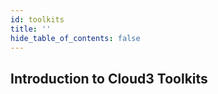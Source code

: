 ```yaml
---
id: toolkits
title: ''
hide_table_of_contents: false
---
```


## Introduction to Cloud3 Toolkits



